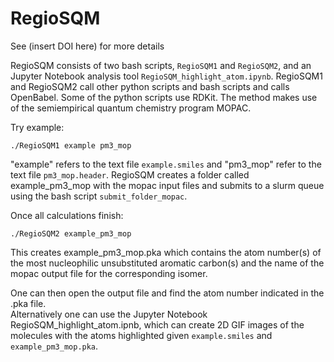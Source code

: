 # RegioSQM
See (insert DOI here) for more details

RegioSQM consists of two bash scripts, `RegioSQM1` and `RegioSQM2`, and an Jupyter Notebook analysis tool `RegioSQM_highlight_atom.ipynb`. RegioSQM1 and RegioSQM2 call other python scripts and bash scripts and calls OpenBabel. Some of the python scripts use RDKit. The method makes use of the semiempirical quantum chemistry program MOPAC.

Try example:

    ./RegioSQM1 example pm3_mop

"example" refers to the text file `example.smiles` and "pm3_mop" refer to the text file `pm3_mop.header`. 
RegioSQM creates a folder called example_pm3_mop with the mopac input files and submits to a slurm queue using the bash script `submit_folder_mopac`.

Once all calculations finish:

    ./RegioSQM2 example_pm3_mop

This creates example_pm3_mop.pka which contains the atom number(s) of the most nucleophilic unsubstituted aromatic carbon(s) and the name of the mopac output file for the corresponding isomer.  

One can then open the output file and find the atom number indicated in the .pka file.  
Alternatively one can use the Jupyter Notebook RegioSQM_highlight_atom.ipnb, which can create 2D GIF images of the molecules  with the atoms highlighted given `example.smiles` and `example_pm3_mop.pka`.

